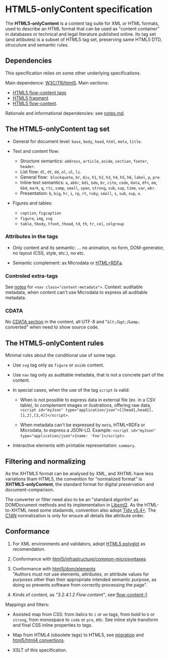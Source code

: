 # HTML5-onlyContent specification

The **HTML5-onlyContent** is a content tag suite for XML or HTML formats, used to describe an HTML format that can be used as "content container" in databases or technical and legal literature published online. Its tag set (and attibutes) is a subset of HTML5 tag set, preserving same HTML5 DTD, strucuture and semantic rules.

## Dependencies

This specification relies on some other underlying specifications.

Main dependence: [W3C/TR/html5](https://www.w3.org/TR/html5). Main sections:

* [HTML5 flow-content tags](https://developer.mozilla.org/en-US/docs/Web/Guide/HTML/Content_categories#Flow_content)
* [HTML5 fragment](https://www.w3.org/TR/html5/infrastructure.html#documentfragment)
* [HTML5 flow-content](https://www.w3.org/TR/html5/dom.html#flow-content-1).

Rationale and informational dependencies: see [notes.md](notes.md).

## The HTML5-onlyContent tag set

* General for document level: `base`, `body`, `head`, `html`, `meta`, `title`.

* Text and content flow:

   - Structure semantics:  `address`, `article`, `aside`, `section`, `footer`, `header`.
   - List flow: `dl`, `dt`, `dd`, `ol`, `ul`, `li`.
   - General flow:  `blockquote`, `br`, `div`, `h1`, `h2`, `h3`, `h4`, `h5`, `h6`, `label`, `p`, `pre`.
   - Inline text semantics:  `a`, `abbr`, `bdi`, `bdo`, `br`, `cite`, `code`, `data`, `dfn`, `em`,  `kbd`, `mark`, `q`, `rtc`, `samp`, `small`, `span`, `strong`, `sub`, `sup`, `time`,  `var`, `wbr`.
   - Presentation:   `b`, `big`, `hr`, `i`, `rp`, `rt`, `ruby`, `small`, `s`,  `sub`, `sup`, `u`.

* Figures and tables:

    - `caption`, `figcaption`    
    - `figure`, `img`, `svg`
    - `table`, `tbody`, `tfoot`, `thead`, `td`, `th`, `tr`, `col`, `colgroup`

### Attributes in the tags

* Only content and its semantic: ... no animation, no form, DOM-generator, no layout (CSS, style, etc.), no etc.

* Semantic complement: as Microdata or [HTML+RDFa](https://www.w3.org/TR/html-rdfa/).

### Controled extra-tags

See [notes](notes.md) for `<nav class="content-metadata">`. Context: auditable metadata, when content can't use Microdata to express all auditable metadata.

### CDATA

No [CDATA section](https://en.wikipedia.org/wiki/CDATA) in the content, all UTF-8 and "`&lt;`/`&gt;`/`&amp;` converted" when need to show source code.

## The HTML5-onlyContent rules

Minimal rules about the conditional use of some tags.

* Use `svg` tag only as `figure` or `aside` content.

* Use `nav` tag only as auditable metadata, that is not a concrete part of the content.

* In special cases, when the use of the tag `script` is valid:

  - When is not possible to express data in external file (ex. in a CSV table), to complement images or ilustrations, offering raw data, `<script id="myJson" type="application/json">[[head1,head2],[1,2],[3,4]]</script>`.

  - When metadata can't be expressed by `meta`, HTML+RDFa or Microdata, to express a JSON-LD. Example: `<script id="myJson" type="application/json">{name: 'Foo'}</script>`.

* Interactive elements with printable representation: `summary`.

## Filtering and normalizing

As the XHTML5 format can be analysed by XML, and XHTML have less variations tham HTML5, the convention for "normalized format" is **XHTML5-onlyContent**, the standard format for digital preservation and document-comparison.

The converter or filter need also to be an "standard algoritm" as DOMDocument methods and its implementation in [Libxml2](http://xmlsoft.org). As the HTML-to-XHTML need some stadanrds, convention also adopt [Tidy v5.4+](http://api.html-tidy.org). The  [C14N](https://www.w3.org/TR/xml-c14n/) normalization is only for ensure all details like attribute order.


## Conformance

1. For XML environments and validators, adopt [HTML5 polyglot](https://www.w3.org/TR/html-polyglot/) as recomendation.

2. Conformance with [html5/infrastructure/common-microsyntaxes](https://www.w3.org/TR/html5/infrastructure.html#common-microsyntaxes)

3. Conformance with [html5/dom/elements](https://www.w3.org/TR/html5/dom.html#elements) <br/> "Authors must not use elements, attributes, or attribute values for purposes other than their appropriate intended semantic purpose, as doing so prevents software from correctly processing the page".

5. Kinds of content, as *"3.2.4.1.2 Flow content"*, see [flow-content-1](https://www.w3.org/TR/html5/dom.html#flow-content-1).

Mappings and filters:

* Assisted map from CSS:  from italics to `i` or `em` tags, from bold to `b` or `strong`, from monospace to `code` or `pre`, etc. See inline style transform and final CSS inline properties to tags.

* Map from HTML4 (obsolete tags) to HTML5, see [migration](https://www.w3schools.com/html/html5_migration.asp) and [html5/html4 convertions](https://github.com/ppKrauss/html5-to-html4).

* XSLT of this specification.
